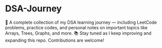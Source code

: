 # DSA-Journey
🚀 A complete collection of my DSA learning journey — including LeetCode problems, practice codes, and personal notes on important topics like Arrays, Trees, Graphs, and more. 📚 Stay tuned as I keep improving and expanding this repo. Contributions are welcome!
